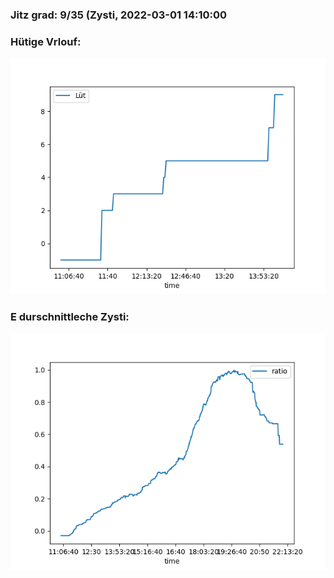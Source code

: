### Jitz grad: 9/35 (Zysti, 2022-03-01 14:10:00

### Hütige Vrlouf:
![Graph](Today.png)

### E durschnittleche Zysti:
![Graph](Zysti.png)